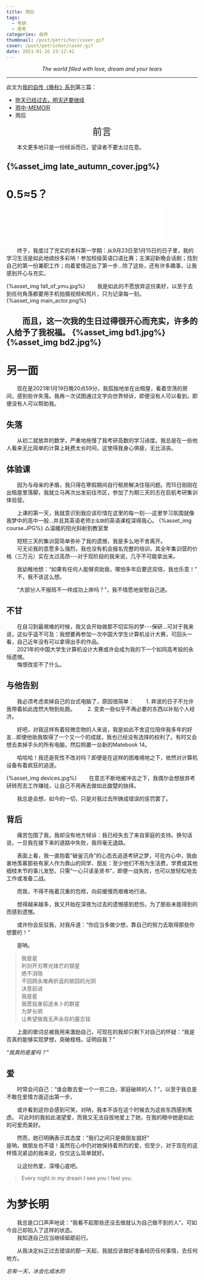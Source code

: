 ```yaml
---
title: 雨后
tags:
  - 考研
  - 思考
categories: 自传
thumbnail: /post/petrichor/cover.gif
cover: /post/petrichor/cover.gif
date: 2021-01-16 23:12:41
---
```

<center>

*The world filled with love, dream and your tears*
</center>

<!-- more -->
<style>
.article h1{
    padding: 30px 0px 30px 0px;
    text-align:center;
    font-weight: bold !important;
}
.article h2{
    padding: 30px 0px 0px 0px;
    text-align:center;
    font-weight: bold !important;
}
.article h3{
    padding: 30px 0px 0px 0px;
    text-align:center;
    font-weight: bold !important;
}
.pic-tip{
    text-align:center;
}
</style>
------

此文为[我的自传《晚秋》系列](/categories/自传)第三篇：
* [昨天已经过去，明天还要继续](/post/yesterday-has-passed)
* [雨中-MEMOIR](/post/memoir)
* 雨后

<div style="text-align:center;font-size:25px">
前言
</div>

&emsp;&emsp;本文更多地只是一份倾诉而已，望读者不要太过在意。

{%asset_img late_autumn_cover.jpg%}
------



# 0.5≈5？
<center>
<iframe frameborder="no" border="0" marginwidth="0" marginheight="0" width=330 height=86 src="//music.163.com/outchain/player?type=2&id=1392705780&auto=0&height=66"></iframe>

</center>

&emsp;&emsp;终于，我度过了充实的本科第一学期：从9月23日至1月15日的日子里，我的学习生活是如此地缤纷多彩呐！参加校级英语口语比赛；主演迎新晚会话剧；找到自己的第一份兼职工作；向着爱情迈出了第一步...除了这些，还有许多趣事，让我感到开心与充实。  

{%asset_img fall_of_ymu.jpg%}
&emsp;&emsp;我是如此的不愿放弃这份美好，以至于去到任何角落都要用手机拍摄视频和照片，只为记录每一刻。   
{%asset_img main_actor.png%}

&emsp;&emsp;而且，这一次我的生日过得很开心而充实，许多的人给予了我祝福。
{%asset_img bd1.jpg%}
{%asset_img bd2.jpg%}
-------
# 另一面
&emsp;&emsp;现在是2021年1月19日晚20点59分，我孤独地坐在出租屋，看着空荡的房间，感到些许失落。我再一次试图通过文字向世界倾诉，即便没有人可以看到，即便没有人可以帮助我。

## 失落
&emsp;&emsp;从初二就放弃的数学，严重地拖慢了我考研高数的学习进度。我总是在一些他人看来无比简单的计算上耗费太长时间，这使得我身心俱疲，无比沮丧。

## 体验课
&emsp;&emsp;因为与母亲的矛盾，我只得在寒假期间自行租房解决住宿问题。而15日刚刚在出租屋里落脚，我就立马再次出发前往市区，参加了为期三天的志在启航考研集训体验营。

&emsp;&emsp;上课的第一天，我就意识到我应该珍惜在这里的每一刻---这里学习氛围就像我梦中的高中一般...并且其英语老师`王泓锦`的英语课程深得我心。
{%asset_img course.JPG%}
△温暖的阳光斜射到教室里

&emsp;&emsp;短短三天的集训营简单弥补了我的遗憾，我是多么地不舍离开。      
&emsp;&emsp;可无论我的意愿多么强烈，我也没有机会报名完整的培训，其全年集训营的价格（三万元）实在太过高昂---对于现阶段的我来说，几乎不可能拿出来。   
   
&emsp;&emsp;我幼稚地想：“如果有任何人能够资助我，哪怕多年后要还双倍，我也乐意！”     
&emsp;&emsp;不，我不该这么想。   

&emsp;&emsp;“大部分人不报班不一样成功上岸吗？”，我不情愿地安慰自己道。

## 不甘
&emsp;&emsp;在自习到最艰难的时候，我又会开始做那不切实际的梦---保研...可对于我来说，这似乎遥不可及：我想要再参加一次中国大学生计算机设计大赛，可回头一看，自己近年没有可以拿得出手的作品。    
&emsp;&emsp;2021年的中国大学生计算机设计大赛或许会成为我的下一个如同高考般的永恒遗憾。   
&emsp;&emsp;悔恨改变不了什么。

## 与他告别
&emsp;&emsp;我必须考虑卖掉自己的台式电脑了，原因很简单：
&emsp;&emsp;1. 奔波的日子不允许我带着如此庞然大物到处跑。
&emsp;&emsp;2. 变卖一些似乎不再必要的东西以补贴个人经济。

&emsp;&emsp;好吧，对我这样有着轻微恋物的人来说，我是如此不舍这位陪伴我多年的好友...即便他助我取得了一个又一个的成就，我也已经没有选择的权利了。有时又会想去卖掉手头的所有电脑，然后购置一台新的Matebook 14。  

&emsp;&emsp;哈哈哈！我还是死性不改对吗？即便是在这样的困难境地之下，依然对计算机设备有着疯狂的追逐。

{%asset_img devices.jpg%}
&emsp;&emsp;在意志不断地被冲击之下，我偶尔会想放弃考研转而去工作赚钱，让自己不用再去做如此酸楚的抉择。    
    
&emsp;&emsp;我总是会想，如今的一切，只是对我过去所铸成错误的惩罚罢了。

## 背后
&emsp;&emsp;痛苦包围了我，我却没有地方倾诉：我已经失去了来自家庭的支持。换句话说，一旦我在接下来的道路中失败，我将毫无退路。 

&emsp;&emsp;表面上看，我一直抱着“破釜沉舟”的心态去追逐考研之梦，可在内心中，我由衷地羡慕那些有家人作为靠山的同学、朋友：至少他们不用为生活费，学费或其他细枝末节的事儿发愁，只需“一心只读圣贤书”，即便一战失败，也可以放轻松地去工作或准备二战。   

&emsp;&emsp;而我，不得不拖着沉重的包袱，向前缓慢而艰难地行进。   

&emsp;&emsp;想得越来越多，我又开始在深夜为过去的遗憾感到悲伤，为了那些未能得到的而感到遗憾。   

&emsp;&emsp;或许你会反驳我，对我斥道：“你应当多做少想，靠自己的努力去取得那些你想要的！”    

&emsp;&emsp;是呐。   
       
> 我是星    
利剑开刃寒光锋芒的银星  
绝不消隐  
不回顾永难再折返的故园的光阴  
决意前进  
我是星   
我愿投身前途未卜的群星   
为梦长明    
让希望做我无声永存的墓志铭   

&emsp;&emsp;上面的歌词总被我用来激励自己，可现在的我却只剩下对自己的怀疑：“我是否真的能够实现梦想，突破桎梏，证明自我？”    
   
   *“我真的是星吗？”*

<!-- 我陷入了深深的自我怀疑之中。 -->

## 爱
&emsp;&emsp;时常会问自己：“谁会敢去爱一个一穷二白，家庭破碎的人？”，以至于我总是不敢在爱情方面迈出第一步。   

&emsp;&emsp;或许看到这你会感到可笑，对呐，我本不该在这个时候去为这些东西感到焦虑。
可此时的我如此渴望爱，而我又无法自拔地爱上了她，在我的眼中她是如此的可爱而美好。
   
&emsp;&emsp;然而，她已明确表示其态度：“我们之间只是做朋友就好”   
是呐，做朋友也不错！虽然在心中仍对她保持着热烈的爱，但至少，对于现在的这样情况紧迫的我来说，仅仅这么简单就好。   

&emsp;&emsp;让这份热爱，深埋心底吧。
>Every night in my dream
I see you
I feel you.   
    
# 为梦长明
&emsp;&emsp;我总是口口声声地说：“我看不起那些还没去做就认为自己做不到的人”，可如今自己却陷入了这样的状态。    
&emsp;&emsp;我知道自己应当继续砥砺前行。    

&emsp;&emsp;从我决定纠正过去错误的那一天起，我就应该做好准备经历任何事情，去任何地方。   

<!-- {%asset_img keep_moving_on.png%} -->
*总有一天，冰会化成水的*